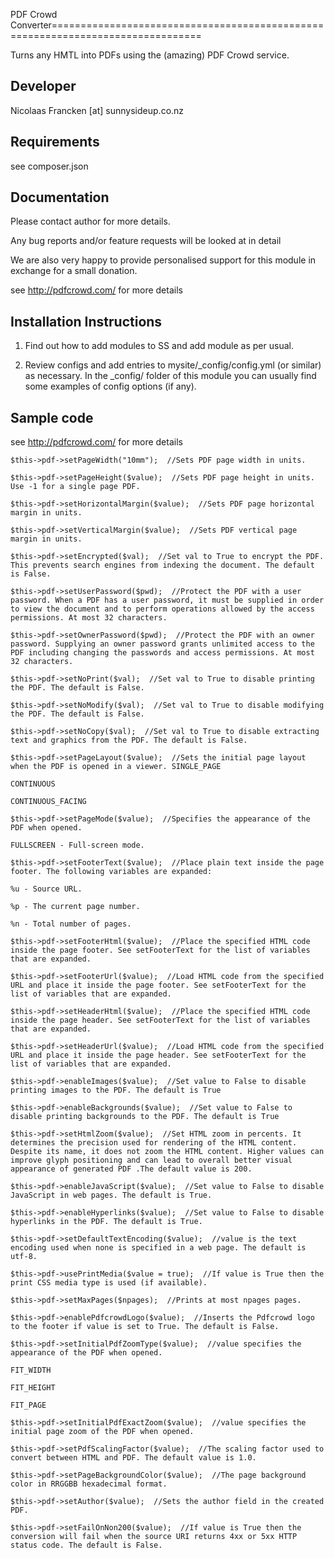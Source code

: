 PDF Crowd Converter================================================================================

Turns any HMTL into PDFs using the (amazing) PDF Crowd service.


Developer
-----------------------------------------------
Nicolaas Francken [at] sunnysideup.co.nz


Requirements
-----------------------------------------------
see composer.json



Documentation
-----------------------------------------------
Please contact author for more details.

Any bug reports and/or feature requests will be
looked at in detail

We are also very happy to provide personalised support
for this module in exchange for a small donation.

see http://pdfcrowd.com/ for more details


Installation Instructions
-----------------------------------------------
1. Find out how to add modules to SS and add module as per usual.

2. Review configs and add entries to mysite/_config/config.yml
(or similar) as necessary.
In the _config/ folder of this module
you can usually find some examples of config options (if any).

Sample code
-----------------------------------------------
see http://pdfcrowd.com/ for more details

	$this->pdf->setPageWidth("10mm");  //Sets PDF page width in units.

	$this->pdf->setPageHeight($value);  //Sets PDF page height in units. Use -1 for a single page PDF.

	$this->pdf->setHorizontalMargin($value);  //Sets PDF page horizontal margin in units.

	$this->pdf->setVerticalMargin($value);  //Sets PDF vertical page margin in units.

	$this->pdf->setEncrypted($val);  //Set val to True to encrypt the PDF. This prevents search engines from indexing the document. The default is False.

	$this->pdf->setUserPassword($pwd);  //Protect the PDF with a user password. When a PDF has a user password, it must be supplied in order to view the document and to perform operations allowed by the access permissions. At most 32 characters.

	$this->pdf->setOwnerPassword($pwd);  //Protect the PDF with an owner password. Supplying an owner password grants unlimited access to the PDF including changing the passwords and access permissions. At most 32 characters.

	$this->pdf->setNoPrint($val);  //Set val to True to disable printing the PDF. The default is False.

	$this->pdf->setNoModify($val);  //Set val to True to disable modifying the PDF. The default is False.

	$this->pdf->setNoCopy($val);  //Set val to True to disable extracting text and graphics from the PDF. The default is False.

	$this->pdf->setPageLayout($value);  //Sets the initial page layout when the PDF is opened in a viewer. SINGLE_PAGE

	CONTINUOUS

	CONTINUOUS_FACING

	$this->pdf->setPageMode($value);  //Specifies the appearance of the PDF when opened.

	FULLSCREEN - Full-screen mode.

	$this->pdf->setFooterText($value);  //Place plain text inside the page footer. The following variables are expanded:

	%u - Source URL.

	%p - The current page number.

	%n - Total number of pages.

	$this->pdf->setFooterHtml($value);  //Place the specified HTML code inside the page footer. See setFooterText for the list of variables that are expanded.

	$this->pdf->setFooterUrl($value);  //Load HTML code from the specified URL and place it inside the page footer. See setFooterText for the list of variables that are expanded.

	$this->pdf->setHeaderHtml($value);  //Place the specified HTML code inside the page header. See setFooterText for the list of variables that are expanded.

	$this->pdf->setHeaderUrl($value);  //Load HTML code from the specified URL and place it inside the page header. See setFooterText for the list of variables that are expanded.

	$this->pdf->enableImages($value);  //Set value to False to disable printing images to the PDF. The default is True

	$this->pdf->enableBackgrounds($value);  //Set value to False to disable printing backgrounds to the PDF. The default is True

	$this->pdf->setHtmlZoom($value);  //Set HTML zoom in percents. It determines the precision used for rendering of the HTML content. Despite its name, it does not zoom the HTML content. Higher values can improve glyph positioning and can lead to overall better visual appearance of generated PDF .The default value is 200.

	$this->pdf->enableJavaScript($value);  //Set value to False to disable JavaScript in web pages. The default is True.

	$this->pdf->enableHyperlinks($value);  //Set value to False to disable hyperlinks in the PDF. The default is True.

	$this->pdf->setDefaultTextEncoding($value);  //value is the text encoding used when none is specified in a web page. The default is utf-8.

	$this->pdf->usePrintMedia($value = true);  //If value is True then the print CSS media type is used (if available).

	$this->pdf->setMaxPages($npages);  //Prints at most npages pages.

	$this->pdf->enablePdfcrowdLogo($value);  //Inserts the Pdfcrowd logo to the footer if value is set to True. The default is False.

	$this->pdf->setInitialPdfZoomType($value);  //value specifies the appearance of the PDF when opened.

	FIT_WIDTH

	FIT_HEIGHT

	FIT_PAGE

	$this->pdf->setInitialPdfExactZoom($value);  //value specifies the initial page zoom of the PDF when opened.

	$this->pdf->setPdfScalingFactor($value);  //The scaling factor used to convert between HTML and PDF. The default value is 1.0.

	$this->pdf->setPageBackgroundColor($value);  //The page background color in RRGGBB hexadecimal format.

	$this->pdf->setAuthor($value);  //Sets the author field in the created PDF.

	$this->pdf->setFailOnNon200($value);  //If value is True then the conversion will fail when the source URI returns 4xx or 5xx HTTP status code. The default is False.

